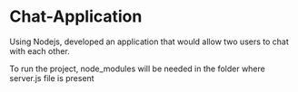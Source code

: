 # Chat-Application
Using Nodejs, developed an application that would allow two users to chat with each other.

To run the project, node_modules will be needed in the folder where server.js file is present
